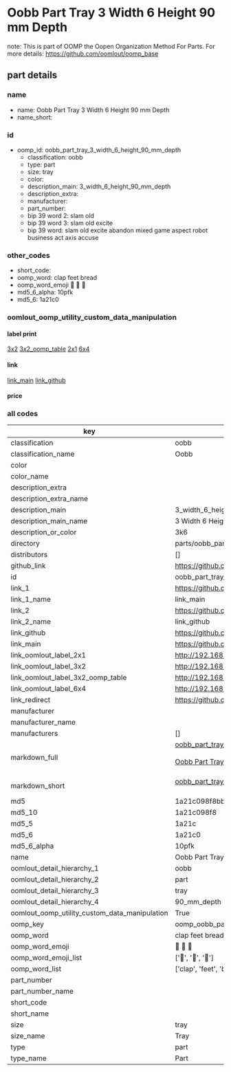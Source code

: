 # Oobb Part Tray 3 Width 6 Height 90 mm Depth  

note: This is part of OOMP the Oopen Organization Method For Parts. For more details: https://github.com/oomlout/oomp_base

##  part details
  







### name
* name: Oobb Part Tray 3 Width 6 Height 90 mm Depth
* name_short: 
### id
* oomp_id: oobb_part_tray_3_width_6_height_90_mm_depth
  * classification: oobb
  * type: part
  * size: tray
  * color: 
  * description_main: 3_width_6_height_90_mm_depth
  * description_extra: 
  * manufacturer: 
  * part_number: 
  * bip 39 word 2: slam old
  * bip 39 word 3: slam old excite
  * bip 39 word: slam old excite abandon mixed game aspect robot business act axis accuse

### other_codes
* short_code: 
* oomp_word: clap feet bread
* oomp_word_emoji :clap: :feet: :bread:
* md5_6_alpha: 10pfk
* md5_6: 1a21c0






### oomlout_oomp_utility_custom_data_manipulation
#### label print
[3x2](http://192.168.1.245:1112/?label=oomp%2010pfk)
[3x2_oomp_table](http://192.168.1.108:1112/?label=oomp%2010pfk)
[2x1](http://192.168.1.242:1112/?label=oomp%2010pfk)
[6x4](http://192.168.1.55:1112/?label=oomp%2010pfk)    

#### link

[link_main](https://github.com/oomlout/oomlout_oomp_version_1_messy/tree/main/parts/oobb_part_tray_3_width_6_height_90_mm_depth) [link_github](https://github.com/oomlout/oomlout_oomp_version_1_messy/tree/main/parts/oobb_part_tray_3_width_6_height_90_mm_depth)                             

#### price







### all codes 
| key | value |  
| --- | --- |  
| classification | oobb |  
| classification_name | Oobb |  
| color |  |  
| color_name |  |  
| description_extra |  |  
| description_extra_name |  |  
| description_main | 3_width_6_height_90_mm_depth |  
| description_main_name | 3 Width 6 Height 90 mm Depth |  
| description_or_color | 3k6 |  
| directory | parts/oobb_part_tray_3_width_6_height_90_mm_depth |  
| distributors | [] |  
| github_link | https://github.com/oomlout/oomlout_oomp_part_src/tree/main/parts/oobb_part_tray_3_width_6_height_90_mm_depth |  
| id | oobb_part_tray_3_width_6_height_90_mm_depth |  
| link_1 | https://github.com/oomlout/oomlout_oomp_version_1_messy/tree/main/parts/oobb_part_tray_3_width_6_height_90_mm_depth |  
| link_1_name | link_main |  
| link_2 | https://github.com/oomlout/oomlout_oomp_version_1_messy/tree/main/parts/oobb_part_tray_3_width_6_height_90_mm_depth |  
| link_2_name | link_github |  
| link_github | https://github.com/oomlout/oomlout_oomp_version_1_messy/tree/main/parts/oobb_part_tray_3_width_6_height_90_mm_depth |  
| link_main | https://github.com/oomlout/oomlout_oomp_version_1_messy/tree/main/parts/oobb_part_tray_3_width_6_height_90_mm_depth |  
| link_oomlout_label_2x1 | http://192.168.1.242:1112/?label=oomp%2010pfk |  
| link_oomlout_label_3x2 | http://192.168.1.245:1112/?label=oomp%2010pfk |  
| link_oomlout_label_3x2_oomp_table | http://192.168.1.108:1112/?label=oomp%2010pfk |  
| link_oomlout_label_6x4 | http://192.168.1.55:1112/?label=oomp%2010pfk |  
| link_redirect | https://github.com/oomlout/oomlout_oomp_version_1_messy/tree/main/parts/oobb_part_tray_3_width_6_height_90_mm_depth |  
| manufacturer |  |  
| manufacturer_name |  |  
| manufacturers | [] |  
| markdown_full | [oobb_part_tray_3_width_6_height_90_mm_depth](none)<br>[](none)<br>[Oobb Part Tray 3 Width 6 Height 90 Mm Depth](none)<br><br> |  
| markdown_short | [oobb_part_tray_3_width_6_height_90_mm_depth](none)<br><br> |  
| md5 | 1a21c098f8bb21ad7cc710009da68658 |  
| md5_10 | 1a21c098f8 |  
| md5_5 | 1a21c |  
| md5_6 | 1a21c0 |  
| md5_6_alpha | 10pfk |  
| name | Oobb Part Tray 3 Width 6 Height 90 mm Depth |  
| oomlout_detail_hierarchy_1 | oobb |  
| oomlout_detail_hierarchy_2 | part |  
| oomlout_detail_hierarchy_3 | tray |  
| oomlout_detail_hierarchy_4 | 90_mm_depth |  
| oomlout_oomp_utility_custom_data_manipulation | True |  
| oomp_key | oomp_oobb_part_tray_3_width_6_height_90_mm_depth |  
| oomp_word | clap feet bread |  
| oomp_word_emoji | :clap: :feet: :bread: |  
| oomp_word_emoji_list | [':clap:', ':feet:', ':bread:'] |  
| oomp_word_list | ['clap', 'feet', 'bread'] |  
| part_number |  |  
| part_number_name |  |  
| short_code |  |  
| short_name |  |  
| size | tray |  
| size_name | Tray |  
| type | part |  
| type_name | Part |  
